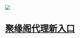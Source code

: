 
![](https://raw.githubusercontent.com/hao369/a/master/j.jpg)



#  [聚缘阁代理新入口](https://github.com/yuange99/4/wiki/65)



